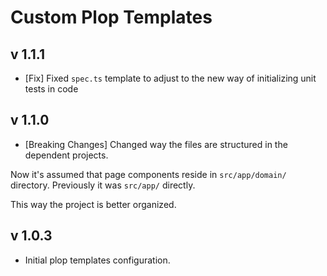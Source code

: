 # Custom Plop Templates

## v 1.1.1

- [Fix] Fixed `spec.ts` template to adjust to the new way of initializing unit tests in code

## v 1.1.0

- [Breaking Changes] Changed way the files are structured in the dependent projects.

Now it's assumed that page components reside in `src/app/domain/` directory. Previously it was `src/app/` directly.

This way the project is better organized.

## v 1.0.3

- Initial plop templates configuration. 
